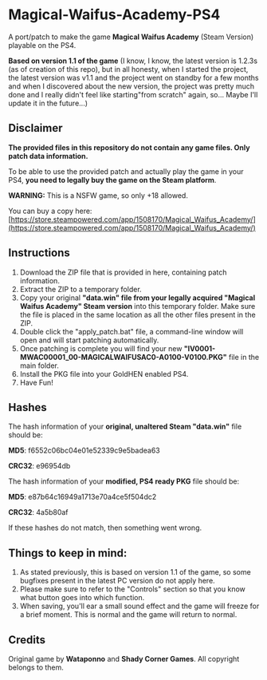 # Magical-Waifus-Academy-PS4
A port/patch to make the game **Magical Waifus Academy** (Steam Version) playable on the PS4.

**Based on version 1.1 of the game** (I know, I know, the latest version is 1.2.3s (as of creation of this repo), but in all honesty, when I started the project, the latest version was v1.1 and the project went on standby for a few months and when I discovered about the new version, the project was pretty much done and I really didn't feel like starting"from scratch" again, so... Maybe I'll update it in the future...)

###

## Disclaimer
**The provided files in this repository do not contain any game files. Only patch data information.**

To be able to use the provided patch and actually play the game in your PS4, **you need to legally buy the game on the Steam platform**.

**WARNING:** This is a NSFW game, so only +18 allowed.

You can buy a copy here: [https://store.steampowered.com/app/1508170/Magical_Waifus_Academy/](https://store.steampowered.com/app/1508170/Magical_Waifus_Academy/)

## Instructions
1. Download the ZIP file that is provided in here, containing patch information.
2. Extract the ZIP to a temporary folder.
3. Copy your original **"data.win" file from your legally acquired "Magical Waifus Academy" Steam version** into this temporary folder. Make sure the file is placed in the same location as all the other files present in the ZIP.
4. Double click the "apply_patch.bat" file, a command-line window will open and will start patching automatically.
5. Once patching is complete you will find your new **"IV0001-MWAC00001_00-MAGICALWAIFUSAC0-A0100-V0100.PKG"** file in the main folder.
6. Install the PKG file into your GoldHEN enabled PS4.
7. Have Fun!

## Hashes
The hash information of your **original, unaltered Steam "data.win"** file should be:

**MD5**: f6552c06bc04e01e52339c9e5badea63

**CRC32**: e96954db

The hash information of your **modified, PS4 ready PKG** file should be:

**MD5**: e87b64c16949a1713e70a4ce5f504dc2

**CRC32**: 4a5b80af

If these hashes do not match, then something went wrong.

## Things to keep in mind:
1. As stated previously, this is based on version 1.1 of the game, so some bugfixes present in the latest PC version do not apply here.
2. Please make sure to refer to the "Controls" section so that you know what button goes into which function.
3. When saving, you'll ear a small sound effect and the game will freeze for a brief moment. This is normal and the game will return to normal.

## Credits
Original game by **Wataponno** and **Shady Corner Games**. All copyright belongs to them.
